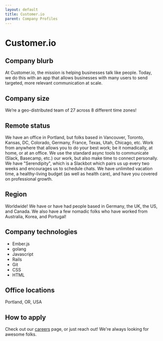 ```yaml
---
layout: default
title: Customer.io
parent: Company Profiles
---
```


# Customer.io

## Company blurb

At Customer.io, the mission is helping businesses talk like people. Today, we do this with an app that allows businesses with many users to send targeted, more relevant communication at scale.

## Company size

We’re a geo-distributed team of 27 across 8 different time zones!

## Remote status

We have an office in Portland, but folks based in Vancouver, Toronto, Kansas, DC, Colorado, Germany, France, Texas, Utah, Chicago, etc. Work from anywhere that allows you to do your best work; be it nomadically, at home, or at an office. We use the standard async tools to communicate (Slack, Basecamp, etc.) our work, but also make time to connect personally. We have "Serendipity", which is a Slackbot which pairs us up every two weeks and encourages us to schedule chats. We have unlimited vacation time, a healthy-living budget (as well as health care), and have you covered on professional growth.

## Region

Worldwide! We have or have had people based in Germany, the UK, the US, and Canada. We also have a few nomadic folks who have worked from Australia, Korea, and Portugal!

## Company technologies

* Ember.js
* golang
* Javascript
* Rails
* Git
* CSS
* HTML

## Office locations

Portland, OR, USA

## How to apply

Check out our [careers](http://customer.io/careers) page, or just reach out! We're always looking for awesome folks.
